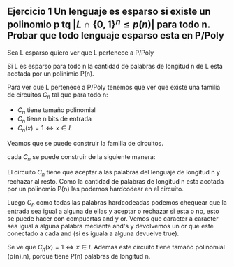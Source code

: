## Ejercicio 1 Un lenguaje es esparso si existe un polinomio p tq |$L \cap  \{ 0,1\}^n \leq p(n)$| para todo n. Probar que todo lenguaje esparso esta en P/Poly

Sea L esparso quiero ver que L pertenece a P/Poly

Si L es esparso para todo n la cantidad de palabras de longitud n de L esta acotada
por un polinimio P(n).

Para ver que L pertenece a P/Poly tenemos que ver que existe una familia de circuitos $C_n$ tal que para todo n:

- $C_n$ tiene tamaño polinomial
- $C_n$ tiene n bits de entrada
- $C_n(x) = 1 \iff x \in L$

Veamos que se puede construir la familia de circuitos.

cada $C_n$ se puede construir de la siguiente manera:

El circuito $C_n$ tiene que aceptar a las palabras del lenguaje de longitud n y rechazar al resto. Como
la cantidad de palabras de longitud n esta acotada por un polinomio P(n) las podemos hardcodear en el circuito.

Luego $C_n$ como todas las palabras hardcodeadas podemos chequear que la entrada sea igual a alguna de ellas y aceptar o
rechazar si esta  o no, esto se puede hacer con compuertas and y or. Vemos que caracter a caracter sea igual a alguna palabra mediante and's y devolvemos un or que este conectado a cada and (si es iguala a alguna devuelve true). 

Se ve que $C_n(x) = 1 \iff x \in L$
Ademas este circuito tiene tamaño polinomial (p(n).n), porque tiene P(n) palabras de longitud n. 